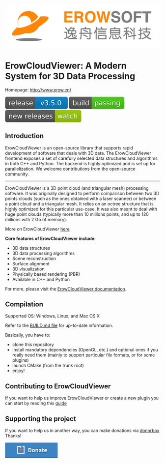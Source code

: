 <p align="center">
<img src="./doc/ErowCloudViewer_logo_horizontal.png" width="512" />
</p>

# ErowCloudViewer: A Modern System for 3D Data Processing

Homepage: http://www.erow.cn/

[![GitHub release](./doc/version.svg)](https://github.com/Asher-1/ErowCloudViewer/releases/)
[![Build Status](./doc/ErowCloudViewer.svg)](https://github.com/Asher-1/ErowCloudViewer/releases/)
[![Releases](./doc/newRelease.svg)](https://github.com/Asher-1/ErowCloudViewer/releases/)

Introduction
------------
ErowCloudViewer is an open-source library that supports rapid development of software
that deals with 3D data. The ErowCloudViewer frontend exposes a set of carefully selected
data structures and algorithms in both C++ and Python. The backend is highly optimized and is set up for parallelization. We welcome contributions from the open-source community.

------------
ErowCloudViewer is a 3D point cloud (and triangular mesh) processing software.
It was originally designed to perform comparison between two 3D points clouds
(such as the ones obtained with a laser scanner) or between a point cloud and a
triangular mesh. It relies on an octree structure that is highly optimized for
this particular use-case. It was also meant to deal with huge point
clouds (typically more than 10 millions points, and up to 120 millions with 2 Gb
of memory).

More on ErowCloudViewer [here](http://www.erow.cn)

**Core features of ErowCloudViewer include:**

* 3D data structures
* 3D data processing algorithms
* Scene reconstruction
* Surface alignment
* 3D visualization
* Physically based rendering (PBR)
* Available in C++ and Python

For more, please visit the [ErowCloudViewer documentation](http://www.erow.cn).

Compilation
-----------

Supported OS: Windows, Linux, and Mac OS X

Refer to the [BUILD.md file](BUILD.md) for up-to-date information.

Basically, you have to:
- clone this repository
- install mandatory dependencies (OpenGL,  etc.) and optional ones if you really need them
(mainly to support particular file formats, or for some plugins)
- launch CMake (from the trunk root)
- enjoy!


Contributing to ErowCloudViewer
----------------------------

If you want to help us improve ErowCloudViewer or create a new plugin you can start by reading this [guide](CONTRIBUTING.md)

Supporting the project
----------------------

If you want to help us in another way, you can make donations via [donorbox](https://www.erow.cn)
Thanks!

[![donorbox](./doc/button-medium-blue.png)](https://www.erow.cn)
